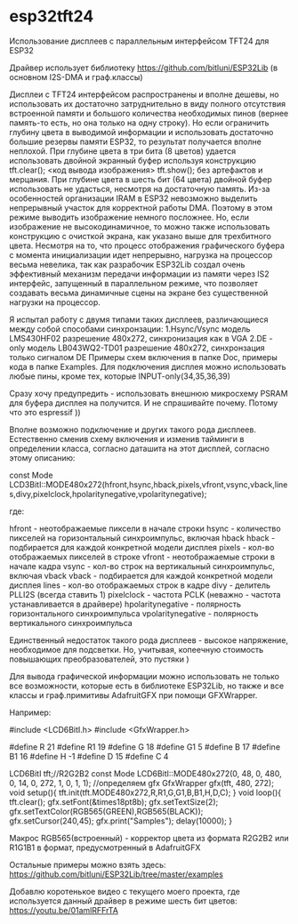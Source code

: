 # esp32tft24 

Использование дисплеев с параллельным интерфейсом TFT24 для ESP32

Драйвер использует библиотеку https://github.com/bitluni/ESP32Lib (в основном I2S-DMA и граф.классы)

Дисплеи с TFT24 интерфейсом распространены и вполне дешевы, но использовать их достаточно затруднительно
в виду полного отсутствия встроенной памяти  и большого количества необходимых пинов (вернее память-то
есть, но она только на одну строку).
Но если ограничить глубину цвета в выводимой информации и использовать достаточно большие резервы памяти ESP32,
то результат получается вполне неплохой. При глубине цвета в три бита (8 цветов) удается использовать двойной экранный
буфер используя конструкцию tft.clear(); <код вывода изображения> tft.show(); без артефактов и мерцания. При глубине цвета
в шесть бит (64 цвета) двойной буфер использовать не удасться, несмотря на достаточную память. Из-за особенностей 
организации IRAM в ESP32 невозможно выделить непрерывный участок для корректной работы DMA. Поэтому в этом режиме выводить изображение
немного посложнее. Но, если изображение не высокодинамичное, то можно также использовать конструкцию с очисткой экрана, как
указано выше для трехбитного цвета. Несмотря на то, что процесс отображения графического буфера
с момента инициализации идет непрерывно, нагрузка на процессор весьма невелика, так как разрабочик
ESP32Lib создал очень эффективный механизм передачи информации из памяти через IS2 интерфейс, запущенный 
в параллельном режиме, что позволяет создавать весьма динамичные сцены на экране без существенной нагрузки на процессор.

Я испытал работу с двумя типами таких дисплеев, различающиеся между собой способами синхронзации:
1.Hsync/Vsync модель LMS430HF02    разрешение 480x272, синхронизация как в VGA
2.DE - only   модель LB043WQ2-TD01 разрешение 480x272, синхронзация только сигналом DE
Примеры схем включения в папке Doc, примеры кода в папке Examples.
Для подключения дисплея можно использовать любые пины, кроме тех, которые INPUT-only(34,35,36,39)

Сразу хочу предупредить - использовать внешнюю микросхему PSRAM для буфера дисплея на получится.
И не спрашивайте почему. Потому что это espressif ))

Вполне возможно подключение и других такого рода дисплеев. Естественно сменив схему включения
и изменив тайминги в определении класса, согласно даташита на этот дисплей, согласно этому описанию:

const Mode LCD3BitI::MODE480x272(hfront,hsync,hback,pixels,vfront,vsync,vback,lines,divy,pixelclock,hpolaritynegative,vpolaritynegative);

где:

hfront             - неотображаемые пиксели в начале строки
hsync              - количество пикселей на горизонтальный синхроимпульс, включая hback
hback              - подбирается для каждой конкретной модели дисплея
pixels             - кол-во отображаемых пикселей в строке
vfront             - неотображаемые строки в начале кадра
vsync              - кол-во строк на вертикальный синхроимпульс, включая vback
vback              - подбирается для каждой конкретной модели дисплея
lines              - кол-во отображаемых строк в кадре
divy               - делитель PLLI2S (всегда ставить 1)
pixelclock         - частота PCLK (неважно - частота устанавливается в драйвере)
hpolaritynegative  - полярность горизонтального синхроимпульса
vpolaritynegative  - полярность вертикального синхроимпульса


Единственный недостаток такого рода дисплеев - высокое напряжение, необходимое для подсветки.
Но, учитывая, копеечную стоимость повышающих преобразователей, это пустяки )

Для вывода графической информации можно использовать не только все возможности, которые 
есть в библиотеке ESP32Lib, но также и все классы и граф.примитивы AdafruitGFX при помощи GFXWrapper.

Например:

#include <LCD6BitI.h>
#include <GfxWrapper.h>

#define R  21
#define R1 19
#define G  18
#define G1  5
#define B  17
#define B1 16
#define H  -1
#define D  15
#define C   4

LCD6BitI tft;//R2G2B2
const Mode LCD6BitI::MODE480x272(0, 48,  0, 480,  0, 14, 0, 272, 1, 0, 1, 1);
//определяем  gfx
GfxWrapper<LCD6BitI> gfx(tft, 480, 272);
void setup(){
	tft.init(tft.MODE480x272,R,R1,G,G1,B,B1,H,D,C);
}
void loop(){
  tft.clear();
  gfx.setFont(&times18pt8b);
  gfx.setTextSize(2);
  gfx.setTextColor(RGB565(GREEN),RGB565(BLACK));
  gfx.setCursor(240,45);
  gfx.print("Samples");
  delay(10000);
}

Макрос RGB565(встроенный) - корректор цвета из формата R2G2B2 или R1G1B1 в формат, предусмотренный в AdafruitGFX


Остальные примеры можно взять здесь: https://github.com/bitluni/ESP32Lib/tree/master/examples

Добавлю коротенькое видео с текущего моего проекта, где используется данный драйвер
в режиме шесть бит цветов:
https://youtu.be/01amlRFFrTA
